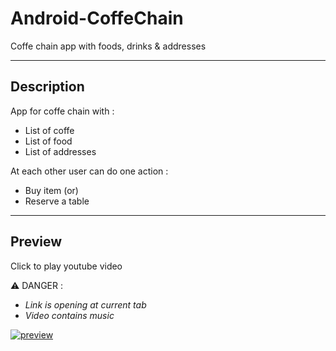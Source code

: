 # Android-CoffeChain

Coffe chain app with foods, drinks &amp; addresses

----

## Description

App for coffe chain with :

- List of coffe
- List of food
- List of addresses

At each other user can do one action : 

- Buy item (or)
- Reserve a table

----

## Preview

Click to play youtube video

⚠️ DANGER :

- _Link is opening at current tab_ 
- _Video contains music_

[![preview](http://img.youtube.com/vi/3p9TaTaHV4Q/0.jpg)](http://www.youtube.com/watch?v=3p9TaTaHV4Q "https://raw.githubusercontent.com/andybeardness/Android-CoffeChain/main/imgs/preview.jpg")
